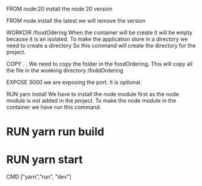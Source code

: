 FROM node:20
install the node 20 version

FROM node
install the latest we will remove the version

WORKDIR /foodOdering 
When the container will be create it will be empty because it is an isolated. 
To make the application store in a directory we need to create a directory
So this command will create the directory for the project.

COPY . .
We need to copy the folder in the foodOrdering.
This will copy all the file in the woeking directory /foddOrdering
 
EXPOSE 3000
we are exposing the port. It is optional.

RUN yarn install
We have to install the node module first as the node module is not added in the project.
To make the node module in the container we have run this command.


# RUN yarn run build

# RUN yarn start

CMD ["yarn","run", "dev"]
